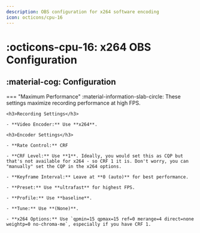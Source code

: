 ```yaml
---
description: OBS configuration for x264 software encoding
icon: octicons/cpu-16
---
```


# :octicons-cpu-16: x264 OBS Configuration

## :material-cog: Configuration
=== "Maximum Performance"
    :material-information-slab-circle: These settings maximize recording performance at high FPS.
    
    <h3>Recording Settings</h3>

    - **Video Encoder:** Use **x264**.

    <h3>Encoder Settings</h3>

    - **Rate Control:** CRF

    - **CRF Level:** Use **1**. Ideally, you would set this as CQP but that's not available for x264 - so CRF 1 it is. Don't worry, you can "manually" set the CQP in the x264 options.

    - **Keyframe Interval:** Leave at **0 (auto)** for best performance.

    - **Preset:** Use **ultrafast** for highest FPS.

    - **Profile:** Use **baseline**.

    - **Tune:** Use **(None)**.

    - **x264 Options:** Use `qpmin=15 qpmax=15 ref=0 merange=4 direct=none weightp=0 no-chroma-me`, especially if you have CRF 1.
